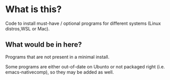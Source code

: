 # What is this?
Code to install must-have / optional programs for different systems (Linux distros,WSL or Mac).
## What would be in here?
Programs that are not present in a minimal install.

Some programs are either out-of-date on Ubunto or not packaged right (i.e. emacs-nativecomp), so they may be added as well.
